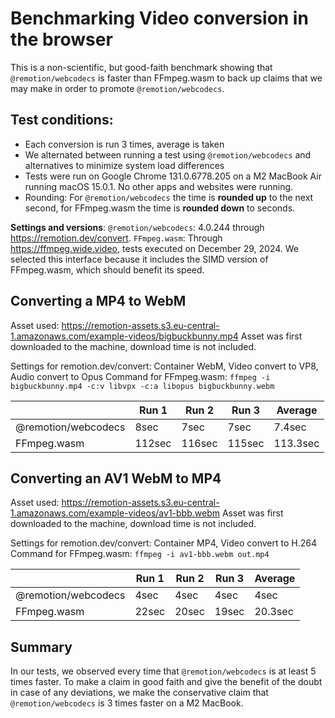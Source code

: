 # Benchmarking Video conversion in the browser

This is a non-scientific, but good-faith benchmark showing that `@remotion/webcodecs` is faster than FFmpeg.wasm to back up claims that we may make in order to promote `@remotion/webcodecs`.

## Test conditions:

- Each conversion is run 3 times, average is taken
- We alternated between running a test using `@remotion/webcodecs` and alternatives to minimize system load differences
- Tests were run on Google Chrome 131.0.6778.205 on a M2 MacBook Air running macOS 15.0.1. No other apps and websites were running.
- Rounding: For `@remotion/webcodecs` the time is **rounded up** to the next second, for FFmpeg.wasm the time is **rounded down** to seconds.

**Settings and versions**:
`@remotion/webcodecs`: 4.0.244 through https://remotion.dev/convert.
`FFmpeg.wasm`: Through https://ffmpeg.wide.video, tests executed on December 29, 2024. We selected this interface because it includes the SIMD version of FFmpeg.wasm, which should benefit its speed.

## Converting a MP4 to WebM

Asset used: https://remotion-assets.s3.eu-central-1.amazonaws.com/example-videos/bigbuckbunny.mp4
Asset was first downloaded to the machine, download time is not included.

Settings for remotion.dev/convert: Container WebM, Video convert to VP8, Audio convert to Opus
Command for FFmpeg.wasm: `ffmpeg -i bigbuckbunny.mp4 -c:v libvpx -c:a libopus bigbuckbunny.webm`

|                     | Run 1  | Run 2  | Run 3  | Average  |
|---------------------|--------|--------|--------|----------|
| @remotion/webcodecs | 8sec   | 7sec   | 7sec   | 7.4sec   |
| FFmpeg.wasm         | 112sec | 116sec | 115sec | 113.3sec |

## Converting an AV1 WebM to MP4
Asset used: https://remotion-assets.s3.eu-central-1.amazonaws.com/example-videos/av1-bbb.webm
Asset was first downloaded to the machine, download time is not included.

Settings for remotion.dev/convert: Container MP4, Video convert to H.264
Command for FFmpeg.wasm: `ffmpeg -i av1-bbb.webm out.mp4`

|                     | Run 1 | Run 2 | Run 3 | Average |
|---------------------|-------|-------|-------|---------|
| @remotion/webcodecs | 4sec  | 4sec  | 4sec  | 4sec    |
| FFmpeg.wasm         | 22sec | 20sec | 19sec | 20.3sec |

## Summary

In our tests, we observed every time that `@remotion/webcodecs` is at least 5 times faster. 
To make a claim in good faith and give the benefit of the doubt in case of any deviations, we make the conservative claim that `@remotion/webcodecs` is 3 times faster on a M2 MacBook.
